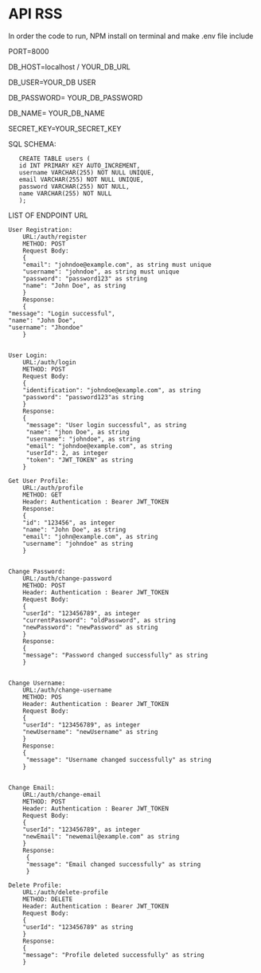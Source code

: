 # API RSS

<p> In order the code to run, 
  NPM install on terminal and make .env file include</p>
  
<p>PORT=8000</p>
<p>DB_HOST=localhost / YOUR_DB_URL</p>
<p>DB_USER=YOUR_DB USER</p>
<p>DB_PASSWORD= YOUR_DB_PASSWORD</p>
<p>DB_NAME= YOUR_DB_NAME</p>
<p>SECRET_KEY=YOUR_SECRET_KEY</p>

<p> SQL SCHEMA: <br>
  
  
       CREATE TABLE users (
       id INT PRIMARY KEY AUTO_INCREMENT,
       username VARCHAR(255) NOT NULL UNIQUE,
       email VARCHAR(255) NOT NULL UNIQUE,
       password VARCHAR(255) NOT NULL,
       name VARCHAR(255) NOT NULL
       );   
</p>
<p>LIST OF ENDPOINT URL <br>
  
    User Registration:
        URL:/auth/register
        METHOD: POST
        Request Body:
        {
        "email": "johndoe@example.com", as string must unique
        "username": "johndoe", as string must unique
        "password": "password123" as string 
        "name": "John Doe", as string 
        }
        Response: 
        {
    "message": "Login successful",
    "name": "John Doe",
    "username": "Jhondoe"
        }


    User Login:
        URL:/auth/login
        METHOD: POST
        Request Body: 
        {
        "identification": "johndoe@example.com", as string 
        "password": "password123"as string 
        }
        Response:
        {
         "message": "User login successful", as string 
         "name": "jhon Doe", as string 
         "username": "johndoe", as string 
         "email": "johndoe@example.com", as string 
         "userId": 2, as integer
         "token": "JWT_TOKEN" as string 
        }

    Get User Profile:
        URL:/auth/profile
        METHOD: GET
        Header: Authentication : Bearer JWT_TOKEN
        Response: 
        {
        "id": "123456", as integer
        "name": "John Doe", as string 
        "email": "john@example.com", as string 
        "username": "johndoe" as string 
        }

        
    Change Password:
        URL:/auth/change-password
        METHOD: POST
        Header: Authentication : Bearer JWT_TOKEN
        Request Body:
        { 
        "userId": "123456789", as integer
        "currentPassword": "oldPassword", as string 
        "newPassword": "newPassword" as string 
        }
        Response:
        {
        "message": "Password changed successfully" as string 
        }


    Change Username:
        URL:/auth/change-username
        METHOD: POS
        Header: Authentication : Bearer JWT_TOKEN
        Request Body:
        {
        "userId": "123456789", as integer
        "newUsername": "newUsername" as string 
        }
        Response:
        {
         "message": "Username changed successfully" as string 
        }


    Change Email:
        URL:/auth/change-email
        METHOD: POST
        Header: Authentication : Bearer JWT_TOKEN
        Request Body:
        { 
        "userId": "123456789", as integer
        "newEmail": "newemail@example.com" as string 
        }
        Response:
         {
         "message": "Email changed successfully" as string 
         }

    Delete Profile:
        URL:/auth/delete-profile
        METHOD: DELETE
        Header: Authentication : Bearer JWT_TOKEN
        Request Body:
        { 
        "userId": "123456789" as string 
        }
        Response:
        {
        "message": "Profile deleted successfully" as string 
        }

  </p>
